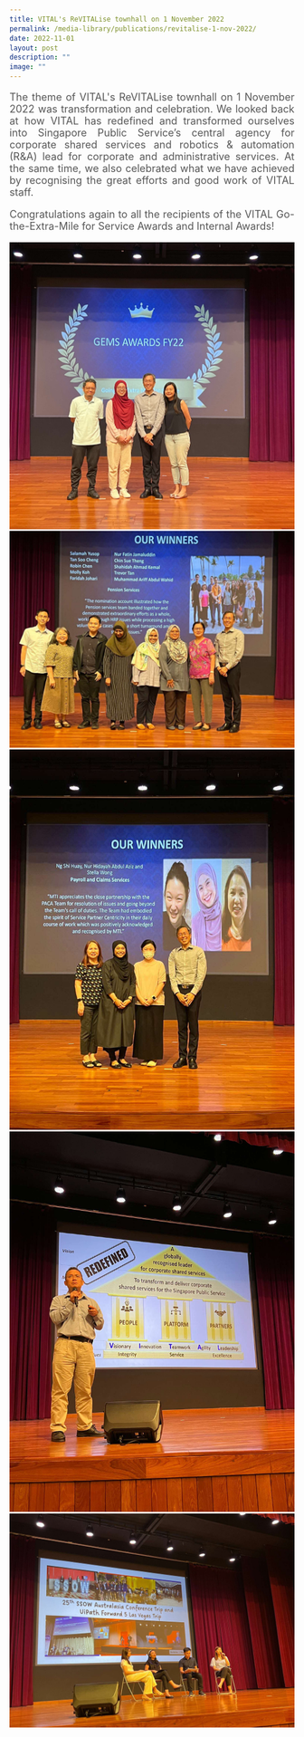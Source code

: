 ```yaml
---
title: VITAL's ReVITALise townhall on 1 November 2022
permalink: /media-library/publications/revitalise-1-nov-2022/
date: 2022-11-01
layout: post
description: ""
image: ""
---
```

<p style="font-size: 18px;color:#585858;text-align:justify;">
The theme of VITAL's ReVITALise townhall on 1 November 2022 was transformation and celebration. We looked back at how VITAL has redefined and transformed ourselves into Singapore Public Service’s central agency for corporate shared services and robotics & automation (R&A) lead for corporate and administrative services. At the same time, we also celebrated what we have achieved by recognising the great efforts and good work of VITAL staff.
</p>
<p style="font-size: 18px;color:#585858;text-align:justify;">
Congratulations again to all the recipients of the VITAL Go-the-Extra-Mile for Service Awards and Internal Awards!
</p>

<img src="/images/Media/Revitalise 01.jpeg">
<br>
<img src="/images/Media/Revitalise 02.jpeg">
<br>
<img src="/images/Media/Revitalise 03.jpeg">
<br>
<img src="/images/Media/Revitalise 04.jpeg">
<br>
<img src="/images/Media/Revitalise 05.jpeg">